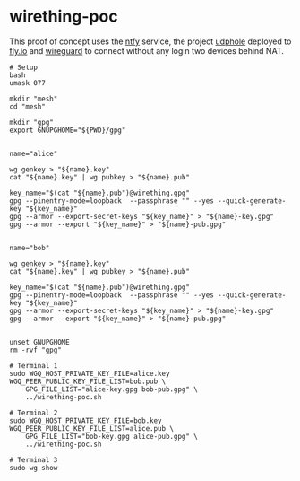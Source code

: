 # wirething-poc

This proof of concept uses the [ntfy](https://ntfy.sh) service, the project
[udphole](https://github.com/wirethingproject/udphole) deployed to
[fly.io](https://fly.io) and [wireguard](https://www.wireguard.com) to connect
without any login two devices behind NAT.

    # Setup
    bash
    umask 077

    mkdir "mesh"
    cd "mesh"

    mkdir "gpg"
    export GNUPGHOME="${PWD}/gpg"


    name="alice"

    wg genkey > "${name}.key"
    cat "${name}.key" | wg pubkey > "${name}.pub"

    key_name="$(cat "${name}.pub")@wirething.gpg"
    gpg --pinentry-mode=loopback  --passphrase "" --yes --quick-generate-key "${key_name}"
    gpg --armor --export-secret-keys "${key_name}" > "${name}-key.gpg"
    gpg --armor --export "${key_name}" > "${name}-pub.gpg"


    name="bob"

    wg genkey > "${name}.key"
    cat "${name}.key" | wg pubkey > "${name}.pub"

    key_name="$(cat "${name}.pub")@wirething.gpg"
    gpg --pinentry-mode=loopback  --passphrase "" --yes --quick-generate-key "${key_name}"
    gpg --armor --export-secret-keys "${key_name}" > "${name}-key.gpg"
    gpg --armor --export "${key_name}" > "${name}-pub.gpg"


    unset GNUPGHOME
    rm -rvf "gpg"

    # Terminal 1
    sudo WGQ_HOST_PRIVATE_KEY_FILE=alice.key WGQ_PEER_PUBLIC_KEY_FILE_LIST=bob.pub \
        GPG_FILE_LIST="alice-key.gpg bob-pub.gpg" \
        ../wirething-poc.sh

    # Terminal 2
    sudo WGQ_HOST_PRIVATE_KEY_FILE=bob.key WGQ_PEER_PUBLIC_KEY_FILE_LIST=alice.pub \
        GPG_FILE_LIST="bob-key.gpg alice-pub.gpg" \
        ../wirething-poc.sh

    # Terminal 3
    sudo wg show
